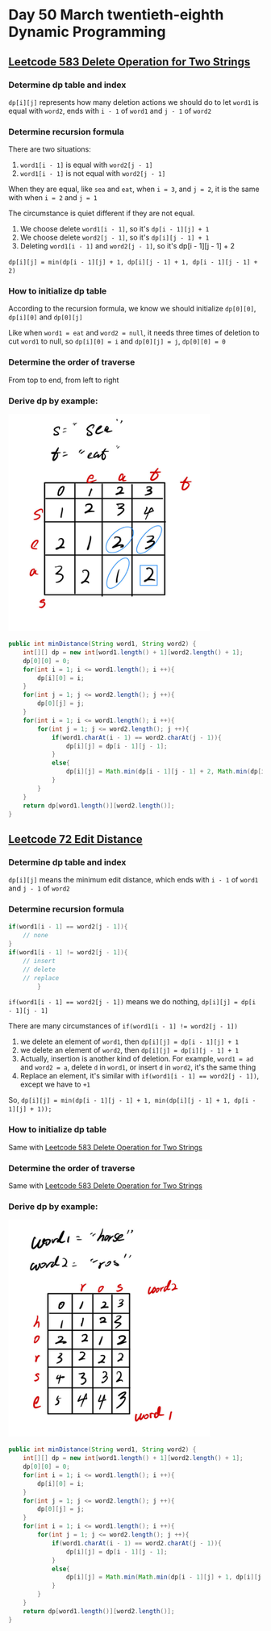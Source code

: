 # Day 50 March twentieth-eighth Dynamic Programming

## [Leetcode 583 Delete Operation for Two Strings](https://leetcode.com/problems/delete-operation-for-two-strings/)

### Determine dp table and index

`dp[i][j]` represents how many deletion actions we should do to let `word1` is equal with `word2`, ends with `i - 1` of `word1` and `j - 1` of `word2`

### Determine recursion formula

There are two situations:

1. `word1[i - 1]` is equal with `word2[j - 1]`
2. `word1[i - 1]` is not equal with `word2[j - 1]`

When they are equal, like `sea` and `eat`, when `i = 3`, and `j = 2`, it is the same with when `i = 2` and `j = 1`

The circumstance is quiet different if they are not equal.

1. We choose delete `word1[i - 1]`, so it's `dp[i - 1][j] + 1`
2. We choose delete `word2[j - 1]`, so it's `dp[i][j - 1] + 1`
3. Deleting `word1[i - 1]` and `word2[j - 1]`, so it's dp[i - 1][j - 1] + 2

`dp[i][j] = min(dp[i - 1][j] + 1, dp[i][j - 1] + 1, dp[i - 1][j - 1] + 2)`

### How to initialize dp table

According to the recursion formula, we know we should initialize `dp[0][0]`, `dp[i][0]` and `dp[0][j]`

Like when `word1 = eat` and `word2 = null`, it needs three times of deletion to cut `word1` to null, so `dp[i][0] = i` and `dp[0][j] = j`, `dp[0][0] = 0`

### Determine the order of traverse

From top to end, from left to right

### Derive dp by example:

<img src="../picture/March%20twentieth-eighth/example1.jpg" width = "400" height = "430" alt="example1" align=center/>

```java
public int minDistance(String word1, String word2) {
    int[][] dp = new int[word1.length() + 1][word2.length() + 1];
    dp[0][0] = 0;
    for(int i = 1; i <= word1.length(); i ++){
        dp[i][0] = i;
    }
    for(int j = 1; j <= word2.length(); j ++){
        dp[0][j] = j;
    }
    for(int i = 1; i <= word1.length(); i ++){
        for(int j = 1; j <= word2.length(); j ++){
            if(word1.charAt(i - 1) == word2.charAt(j - 1)){
                dp[i][j] = dp[i - 1][j - 1];
            }
            else{
                dp[i][j] = Math.min(dp[i - 1][j - 1] + 2, Math.min(dp[i - 1][j] + 1, dp[i][j - 1] + 1));
            }
        }
    }
    return dp[word1.length()][word2.length()];
}
```

## [Leetcode 72 Edit Distance](https://leetcode.com/problems/edit-distance/)

### Determine dp table and index

`dp[i][j]` means the minimum edit distance, which ends with `i - 1` of `word1` and `j - 1` of `word2`

### Determine recursion formula

```java
if(word1[i - 1] == word2[j - 1]){
    // none
}
if(word1[i - 1] != word2[j - 1]){
    // insert
    // delete
    // replace
        }
```

`if(word1[i - 1] == word2[j - 1])` means we do nothing, `dp[i][j] = dp[i - 1][j - 1]`

There are many circumstances of `if(word1[i - 1] != word2[j - 1])`

1. we delete an element of `word1`, then `dp[i][j] = dp[i - 1][j] + 1`
2. we delete an element of `word2`, then `dp[i][j] = dp[i][j - 1] + 1`
3. Actually, insertion is another kind of deletion. For example, `word1 = ad` and `word2 = a`, delete `d` in `word1`, or insert `d` in `word2`, it's the same thing
4. Replace an element, it's similar with `if(word1[i - 1] == word2[j - 1])`, except we have to `+1`

So, `dp[i][j] = min(dp[i - 1][j - 1] + 1, min(dp[i][j - 1] + 1, dp[i - 1][j] + 1));`

### How to initialize dp table

Same with [Leetcode 583 Delete Operation for Two Strings](https://leetcode.com/problems/delete-operation-for-two-strings/)

### Determine the order of traverse

Same with [Leetcode 583 Delete Operation for Two Strings](https://leetcode.com/problems/delete-operation-for-two-strings/)

### Derive dp by example:

<img src="../picture/March%20twentieth-eighth/example2.jpg" width = "400" height = "430" alt="example2" align=center/>

```java
public int minDistance(String word1, String word2) {
    int[][] dp = new int[word1.length() + 1][word2.length() + 1];
    dp[0][0] = 0;
    for(int i = 1; i <= word1.length(); i ++){
        dp[i][0] = i;
    }
    for(int j = 1; j <= word2.length(); j ++){
        dp[0][j] = j;
    }
    for(int i = 1; i <= word1.length(); i ++){
        for(int j = 1; j <= word2.length(); j ++){
            if(word1.charAt(i - 1) == word2.charAt(j - 1)){
                dp[i][j] = dp[i - 1][j - 1];
            }
            else{
                dp[i][j] = Math.min(Math.min(dp[i - 1][j] + 1, dp[i][j - 1] + 1), dp[i - 1][j - 1] + 1);
            }
        }
    }
    return dp[word1.length()][word2.length()];
}
```
